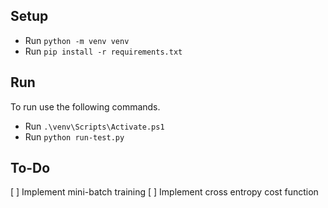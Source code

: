 
## Setup
- Run `python -m venv venv`
- Run `pip install -r requirements.txt`

## Run 
To run use the following commands.

- Run `.\venv\Scripts\Activate.ps1`
- Run `python run-test.py`

## To-Do
[ ] Implement mini-batch training
[ ] Implement cross entropy cost function
